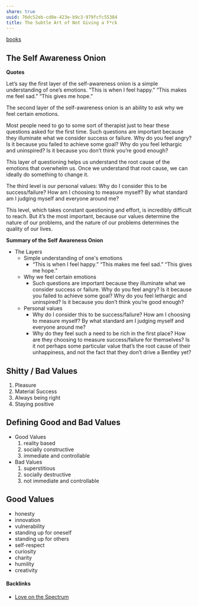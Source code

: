 ```yaml
---
share: true
uuid: 76dc52eb-cd8e-423e-b9c3-979fcfc55384
title: The Subtle Art of Not Giving a F*ck
---
```

[books](/a3a80e28-c537-4091-a06f-3d20f44ec6a2)

## The Self Awareness Onion

**Quotes**

Let’s say the first layer of the self-awareness onion is a simple understanding of one’s emotions. “This is when I feel happy.” “This makes me feel sad.” “This gives me hope.”

The second layer of the self-awareness onion is an ability to ask why we feel certain emotions.

Most people need to go to some sort of therapist just to hear these questions asked for the first time. Such questions are important because they illuminate what we consider success or failure. Why do you feel angry? Is it because you failed to achieve some goal? Why do you feel lethargic and uninspired? Is it because you don’t think you’re good enough?

This layer of questioning helps us understand the root cause of the emotions that overwhelm us. Once we understand that root cause, we can ideally do something to change it.

The third level is our personal values: Why do I consider this to be success/failure? How am I choosing to measure myself? By what standard am I judging myself and everyone around me?

This level, which takes constant questioning and effort, is incredibly difficult to reach. But it’s the most important, because our values determine the nature of our problems, and the nature of our problems determines the quality of our lives.

**Summary of the Self Awareness Onion**

* The Layers
  * Simple understanding of one's emotions
    * “This is when I feel happy.” “This makes me feel sad.” “This gives me hope.”
  * Why we feel certain emotions
    * Such questions are important because they illuminate what we consider success or failure. Why do you feel angry? Is it because you failed to achieve some goal? Why do you feel lethargic and uninspired? Is it because you don’t think you’re good enough?
  * Personal values
    * Why do I consider this to be success/failure? How am I choosing to measure myself? By what standard am I judging myself and everyone around me?
    * Why do they feel such a need to be rich in the first place? How are they choosing to measure success/failure for themselves? Is it not perhaps some particular value that’s the root cause of their unhappiness, and not the fact that they don’t drive a Bentley yet?

## Shitty / Bad Values

1. Pleasure
2. Material Success
3. Always being right
4. Staying positive

## Defining Good and Bad Values

* Good Values
  1. reality based
  2. socially constructive
  3. immediate and controllable
* Bad Values
  1. superstitious
  2. socially destructive
  3. not immediate and controllable


## Good Values

* honesty
* innovation
* vulnerability
* standing up for oneself
* standing up for others
* self-respect
* curiosity
* charity
* humility
* creativity


#### Backlinks

* [Love on the Spectrum](/ff3e3ee9-fc54-4bd6-947b-fa016311e350)